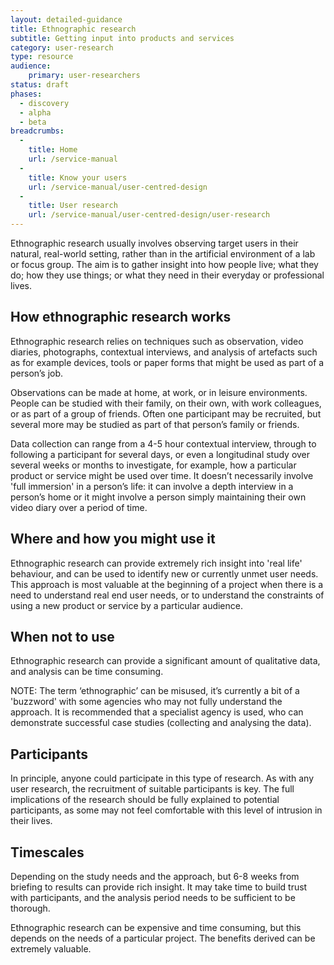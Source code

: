 ```yaml
---
layout: detailed-guidance
title: Ethnographic research
subtitle: Getting input into products and services
category: user-research
type: resource
audience:
    primary: user-researchers
status: draft
phases:
  - discovery
  - alpha
  - beta
breadcrumbs:
  -
    title: Home
    url: /service-manual
  -
    title: Know your users
    url: /service-manual/user-centred-design
  -
    title: User research
    url: /service-manual/user-centred-design/user-research
---
```


Ethnographic research usually involves observing target users in their natural, real-world setting,  rather than in the artificial environment of a lab or focus group. The aim is to gather insight into how people live; what they do; how they use things; or what they need in their everyday or professional lives.

## How ethnographic research works

Ethnographic research relies on techniques such as observation, video diaries, photographs, contextual interviews, and analysis of artefacts such as for example devices, tools or paper forms that might be used as part of a person’s job.

Observations can be made at home, at work, or in leisure environments. People can be studied with their family, on their own, with work colleagues, or as part of a group of friends. Often one participant may be recruited, but several more may be studied as part of that person’s family or friends.

Data collection can range from a 4-5 hour contextual interview, through to following a participant for several days, or even a longitudinal study over several weeks or months to investigate, for example, how a particular product or service might be used over time. It doesn’t necessarily involve 'full immersion' in a person’s life: it can involve a depth interview in a person’s home or it might involve a person simply maintaining their own video diary over a period of time.

## Where and how you might use it

Ethnographic research can provide extremely rich insight into 'real life' behaviour, and can be used to identify new or currently unmet user needs. This approach is most valuable at the beginning of a project when there is a need to understand real end user needs, or to understand the constraints of using a new product or service by a particular audience.

## When not to use

Ethnographic research can provide a significant amount of qualitative data, and analysis can be time consuming.

NOTE: The term ‘ethnographic’ can be misused, it’s currently a bit of a 'buzzword' with some agencies who may not fully understand the approach.  It is recommended that a specialist agency is used, who can demonstrate successful case studies (collecting and analysing the data).

## Participants

In principle, anyone could participate in this type of research. As with any user research, the recruitment of suitable participants is key. The full implications of the research should be fully explained to potential participants, as some may not feel comfortable with this level of intrusion in their lives.

## Timescales

Depending on the study needs and the approach, but 6-8 weeks from briefing to results can provide rich insight. It may take time to build trust with participants, and the analysis period needs to be sufficient to be thorough.

Ethnographic research can be expensive and time consuming, but this depends on the needs of a particular project. The benefits derived can be extremely valuable.
